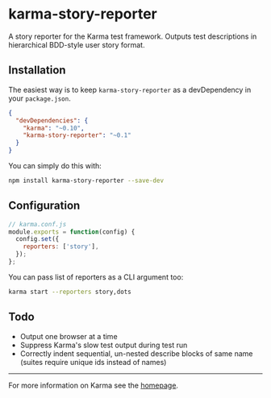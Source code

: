 # karma-story-reporter

A story reporter for the Karma test framework. Outputs test descriptions in hierarchical BDD-style user story format.

## Installation

The easiest way is to keep `karma-story-reporter` as a devDependency in your `package.json`.
```json
{
  "devDependencies": {
    "karma": "~0.10",
    "karma-story-reporter": "~0.1"
  }
}
```

You can simply do this with:
```bash
npm install karma-story-reporter --save-dev
```

## Configuration
```js
// karma.conf.js
module.exports = function(config) {
  config.set({
    reporters: ['story'],
  });
};
```

You can pass list of reporters as a CLI argument too:
```bash
karma start --reporters story,dots
```

## Todo

- Output one browser at a time
- Suppress Karma's slow test output during test run
- Correctly indent sequential, un-nested describe blocks of same name (suites require unique ids instead of names)

----

For more information on Karma see the [homepage].


[homepage]: http://karma-runner.github.com
